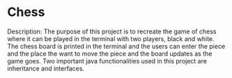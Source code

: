 # Chess

Description: The purpose of this project is to recreate the game of chess where it can be played in the terminal with two players, black and white. The chess board is printed in the terminal and the users can enter the piece and the place the want to move the piece and the board updates as the game goes. Two important java functionalities used in this project are inheritance and interfaces.

